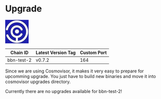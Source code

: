# Upgrade

![](https://raw.githubusercontent.com/kj89/cosmos-images/main/logos/babylon.png)

| Chain ID   | Latest Version Tag | Custom Port |
| ---------- | ------------------ | ----------- |
| bbn-test-2 | v0.7.2             | 164         |

Since we are using Cosmovisor, it makes it very easy to prepare for upcomming upgrade. You just have to build new binaries and move it into cosmovisor upgrades directory.

Currently there are no upgrades available for bbn-test-2!
